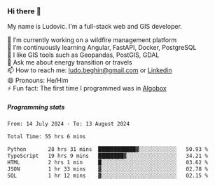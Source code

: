 ### Hi there 👋

My name is Ludovic. I'm a full-stack web and GIS developer.

 🔭 I’m currently working on a wildfire management platform<br/>
 🌱 I’m continuously learning Angular, FastAPI, Docker, PostgreSQL<br/>
 👯 I like GIS tools such as Geopandas, PostGIS, GDAL<br/>
 💬 Ask me about energy transition or travels<br/>
 📫 How to reach me: ludo.beghin@gmail.com or [Linkedin](https://www.linkedin.com/in/ludovic-beghin/)<br/>
 😄 Pronouns: He/Him<br/>
 ⚡ Fun fact: The first time I programmed was in [Algobox](https://fr.wikipedia.org/wiki/Algobox)<br/>

##### Programming stats
<!--START_SECTION:waka-->

```txt
From: 14 July 2024 - To: 13 August 2024

Total Time: 55 hrs 6 mins

Python       28 hrs 31 mins  ████████████▓░░░░░░░░░░░░   50.93 %
TypeScript   19 hrs 9 mins   ████████▓░░░░░░░░░░░░░░░░   34.21 %
HTML         2 hrs 1 min     █░░░░░░░░░░░░░░░░░░░░░░░░   03.62 %
JSON         1 hr 33 mins    ▓░░░░░░░░░░░░░░░░░░░░░░░░   02.78 %
SQL          1 hr 12 mins    ▓░░░░░░░░░░░░░░░░░░░░░░░░   02.15 %
```

<!--END_SECTION:waka-->

